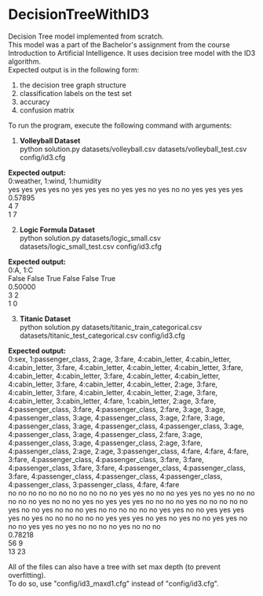 # DecisionTreeWithID3
Decision Tree model implemented from scratch.
<br/>
This model was a part of the Bachelor's assignment from the course Introduction to Artificial Intelligence.
It uses decision tree model with the ID3 algorithm.
<br/>
Expected output is in the following form: 
1) the decision tree graph structure
2) classification labels on the test set
3) accuracy
4) confusion matrix

To run the program, execute the following command with arguments:

1) **Volleyball Dataset** <br/>
python solution.py datasets/volleyball.csv datasets/volleyball_test.csv config/id3.cfg

**Expected output:** <br/>
0:weather, 1:wind, 1:humidity <br/>
yes yes yes yes no yes yes yes no yes yes no yes no no yes yes yes yes <br/>
0.57895 <br/>
4 7 <br/>
1 7 <br/>

2) **Logic Formula Dataset** <br/>
python solution.py datasets/logic_small.csv datasets/logic_small_test.csv config/id3.cfg

**Expected output:** <br/>
0:A, 1:C <br/>
False False True False False True <br/>
0.50000 <br/>
3 2 <br/>
1 0 <br/>

3) **Titanic Dataset** <br/>
python solution.py datasets/titanic_train_categorical.csv datasets/titanic_test_categorical.csv config/id3.cfg

**Expected output:** <br/>
0:sex, 1:passenger_class, 2:age, 3:fare, 4:cabin_letter, 4:cabin_letter,
4:cabin_letter, 3:fare, 4:cabin_letter, 4:cabin_letter,
4:cabin_letter, 3:fare, 4:cabin_letter, 4:cabin_letter, 3:fare,
4:cabin_letter, 4:cabin_letter, 4:cabin_letter, 3:fare,
4:cabin_letter, 4:cabin_letter, 2:age, 3:fare, 4:cabin_letter,
3:fare, 4:cabin_letter, 4:cabin_letter, 2:age, 3:fare,
4:cabin_letter, 3:cabin_letter, 4:fare, 1:cabin_letter, 2:age,
3:fare, 4:passenger_class, 3:fare, 4:passenger_class, 2:fare, 3:age,
3:age, 4:passenger_class, 3:age, 4:passenger_class, 3:age, 2:fare,
3:age, 4:passenger_class, 3:age, 4:passenger_class,
4:passenger_class, 3:age, 4:passenger_class, 3:age,
4:passenger_class, 2:fare, 3:age, 4:passenger_class, 3:age,
4:passenger_class, 2:age, 3:fare, 4:passenger_class, 2:age, 2:age,
3:passenger_class, 4:fare, 4:fare, 4:fare, 3:fare, 4:passenger_class,
4:passenger_class, 3:fare, 3:fare, 4:passenger_class, 3:fare, 3:fare,
4:passenger_class, 4:passenger_class, 3:fare, 4:passenger_class,
4:passenger_class, 4:passenger_class, 4:passenger_class,
3:passenger_class, 4:fare, 4:fare <br/>
no no no no no no no no no no no yes yes no no no yes yes no yes no no no
no no no yes no no no yes no yes yes yes no no no no yes no no no no
no yes no no yes no no no yes no no no no no no yes yes no no yes yes
yes yes no yes no no no no no no yes yes yes no yes no yes no no yes
yes no no no yes yes no yes no no no no yes no no no <br/>
0.78218 <br/>
56 9 <br/>
13 23 <br/>


All of the files can also have a tree with set max depth (to prevent overfitting). <br/>
To do so, use "config/id3_maxd1.cfg" instead of "config/id3.cfg".

